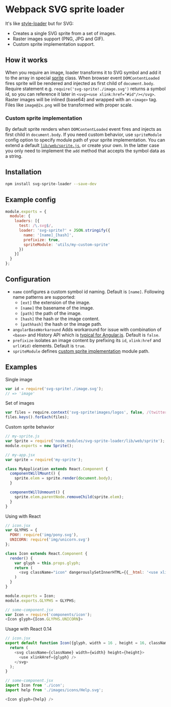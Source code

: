 # Webpack SVG sprite loader

It's like [style-loader](https://github.com/webpack/style-loader) but for SVG:

- Creates a single SVG sprite from a set of images.
- Raster images support (PNG, JPG and GIF).
- Custom sprite implementation support.

## How it works

When you require an image, loader transforms it to SVG symbol and add it to the array in special [sprite](lib/web/sprite.js) class.
When browser event `DOMContentLoaded` fires sprite will be rendered and injected as first child of `document.body`.
Require statement e.g. `require('svg-sprite!./image.svg')` returns a symbol id, so you can reference it later
in `<svg><use xlink:href="#id"/></svg>`. Raster images  will be inlined (base64) and wrapped with an `<image>` tag.
Files like `image@2x.png` will be transformed with proper scale.

### Custom sprite implementation

By default sprite renders when `DOMContentLoaded` event fires and injects as first child in `document.body`.
If you need custom behavior, use `spriteModule` config option to specify module path of your sprite implementation.
You can extend a default [`lib/web/sprite.js`](lib/web/sprite.js), or create your own.
In the latter case you only need to implement the `add` method that accepts the symbol data as a string.

## Installation

```bash
npm install svg-sprite-loader --save-dev
```

## Example config
```js
module.exports = {
  module: {
    loaders: [{
      test: /\.svg$/,
      loader: 'svg-sprite?' + JSON.stringify({
        name: '[name]_[hash]',
        prefixize: true,
        spriteModule: 'utils/my-custom-sprite'
      })
    }]
  }
};
```

## Configuration

* `name` configures a custom symbol id naming. Default is `[name]`. Following name patterns are supported:
  * `[ext]` the extension of the image.
  * `[name]` the basename of the image.
  * `[path]` the path of the image.
  * `[hash]` the hash or the image content.
  * `[pathhash]` the hash or the image path.
* `angularBaseWorkaround` Adds workaround for issue with combination of `<base>` and History API which is [typical for Angular.js](https://github.com/angular/angular.js/issues/8934). Default is `false`.
* `prefixize` isolates an image content by prefixing its `id`, `xlink:href` and `url(#id)` elements. Default is `true`.
* `spriteModule` defines [custom sprite implementation](#custom-sprite-implementation) module path.

## Examples

Single image
```js
var id = require('svg-sprite!./image.svg');
// => 'image'
```

Set of images
```js
var files = require.context('svg-sprite!images/logos', false, /(twitter|facebook|youtube)\.svg$/);
files.keys().forEach(files);
```

Custom sprite behavior
```js
// my-sprite.js
var Sprite = require('node_modules/svg-sprite-loader/lib/web/sprite');
module.exports = new Sprite();

// my-app.jsx
var sprite = require('my-sprite');

class MyApplication extends React.Component {
  componentWillMount() {
    sprite.elem = sprite.render(document.body);
  }

  componentWillUnmount() {
    sprite.elem.parentNode.removeChild(sprite.elem);
  }
}
```

Using with React
```js
// icon.jsx
var GLYPHS = {
  PONY: require('img/pony.svg'),
  UNICORN: require('img/unicorn.svg')
};

class Icon extends React.Component {
  render() {
    var glyph = this.props.glyph;
    return (
      <svg className="icon" dangerouslySetInnerHTML={{__html: '<use xlink:href="' + glyph + '"></use>'}}/>
    )
  }
}

module.exports = Icon;
module.exports.GLYPHS = GLYPHS;

// some-component.jsx
var Icon = require('components/icon');
<Icon glyph={Icon.GLYPHS.UNICORN}>
```

Usage with React 0.14

```js
// icon.jsx
export default function Icon({glyph, width = 16 , height = 16, className = 'icon'}){
  return (
    <svg className={className} width={width} height={height}>
      <use xlinkHref={glyph} />
    </svg>
  );
}

// some-component.jsx
import Icon from './icon';
import help from './images/icons/Help.svg';

<Icon glyph={help} />
```



